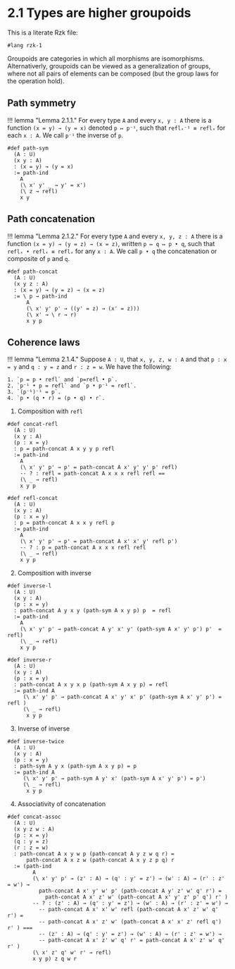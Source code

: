 # 2.1 Types are higher groupoids

This is a literate Rzk file:

```rzk
#lang rzk-1
```

Groupoids are categories in which all morphisms are isomorphisms.
Alternativerly, groupoids can be viewed as a generalization of groups, where not all pairs of elements can be composed
(but the group laws for the operation hold).

## Path symmetry
!!! lemma "Lemma 2.1.1."
    For every type `A` and every `x, y : A` there is a function `(x = y) → (y = x)`
    denoted `p ↦ p⁻¹`, such that `reflₓ⁻¹ ≡ reflₓ` for each `x : A`. We call `p⁻¹` the inverse of `p`.

```rzk
#def path-sym
  (A : U)
  (x y : A)
  : (x = y) → (y = x)
  := path-ind 
    A 
    (\ x' y' _ → y' = x') 
    (\ z → refl) 
    x y
```

## Path concatenation
!!! lemma "Lemma 2.1.2."
    For every type `A` and every `x, y, z : A` there is a function `(x = y) → (y = z) → (x = z)`,
    written `p ↦ q ↦ p • q`, such that `reflₓ • reflₓ ≡ reflₓ` for any `x : A`. 
    We call `p • q` the concatenation or composite of `p` and `q`.

```rzk
#def path-concat
  (A : U)
  (x y z : A)
  : (x = y) → (y = z) → (x = z)
  := \ p → path-ind 
      A 
      (\ x' y' p' → ((y' = z) → (x' = z)))
      (\ x' → \ r → r)
      x y p
```


## Coherence laws
!!! lemma "Lemma 2.1.4."
    Suppose `A : U`, that `x, y, z, w : A` and that `p : x = y` and `q : y = z` and `r : z = w`. We
    have the following:

    1. `p = p • refl` and `p=refl • p`.
    2. `p⁻¹ • p = refl` and `p • p⁻¹ = refl`. 
    3. `(p⁻¹)⁻¹ = p`.
    4. `p • (q • r) = (p • q) • r`.

1. Composition with `refl`
```rzk
#def concat-refl
  (A : U)
  (x y : A)
  (p : x = y)
  : p = path-concat A x y y p refl
  := path-ind 
    A
    (\ x' y' p' → p' = path-concat A x' y' y' p' refl)
    -- ? : refl = path-concat A x x x refl refl ==
    (\ _ → refl)
    x y p

#def refl-concat
  (A : U)
  (x y : A)
  (p : x = y)
  : p = path-concat A x x y refl p
  := path-ind 
    A
    (\ x' y' p' → p' = path-concat A x' x' y' refl p')
    -- ? : p = path-concat A x x x refl refl
    (\ _ → refl)
    x y p
```

2. Composition with inverse
```rzk    
#def inverse-l
  (A : U)
  (x y : A)
  (p : x = y)
  : path-concat A y x y (path-sym A x y p) p  = refl
  := path-ind
    A
    (\ x' y' p' → path-concat A y' x' y' (path-sym A x' y' p') p'  = refl)
    (\ _ → refl)
    x y p
 
#def inverse-r
  (A : U)
  (x y : A)
  (p : x = y)
  : path-concat A x y x p (path-sym A x y p) = refl
  := path-ind A
     (\ x' y' p' → path-concat A x' y' x' p' (path-sym A x' y' p') = refl )
     (\ _ → refl)
      x y p
```

3. Inverse of inverse
```rzk
#def inverse-twice
  (A : U)
  (x y : A)
  (p : x = y)
  : path-sym A y x (path-sym A x y p) = p
  := path-ind A
     (\ x' y' p' → path-sym A y' x' (path-sym A x' y' p') = p')
     (\ _ → refl)
      x y p
```

4. Associativity of concatenation
```rzk
#def concat-assoc
  (A : U)
  (x y z w : A)
  (p : x = y)
  (q : y = z)
  (r : z = w)
  : path-concat A x y w p (path-concat A y z w q r) = 
      path-concat A x z w (path-concat A x y z p q) r 
  := (path-ind 
        A
        (\ x' y' p' → (z' : A) → (q' : y' = z') → (w' : A) → (r' : z' = w') →
          path-concat A x' y' w' p' (path-concat A y' z' w' q' r') = 
            path-concat A x' z' w' (path-concat A x' y' z' p' q') r' )
        -- ? : (z' : A) → (q' : y' = z') → (w' : A) → (r' : z' = w') →
          -- path-concat A x' x' w' refl (path-concat A x' z' w' q' r') = 
          -- path-concat A x' z' w' (path-concat A x' x' z' refl q') r' ) ===
          -- (z' : A) → (q' : y' = z') → (w' : A) → (r' : z' = w') →
          -- path-concat A x' z' w' q' r' = path-concat A x' z' w' q' r' )
        (\ x' z' q' w' r' → refl)
        x y p) z q w r
```